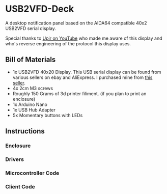 # USB2VFD-Deck
A desktop notification panel based on the AIDA64 compatible 40x2 USB2VFD serial display.

Special thanks to [Upir on YouTube](https://youtu.be/g7SOxzKatCc) who made me aware of this display and who's reverse engineering of the protocol this display uses.

## Bill of Materials
- 1x USB2VFD 40x20 Display. This USB serial display can be found from various sellers on ebay and AliExpress. I purchased mine from [this seller](https://www.ebay.ca/itm/165920311390).
- 4x 2cm M3 screws
- Roughly 150 Grams of 3d printer filiment. (if you plan to print an enclosure)
- 1x Arduino Nano
- 1x USB Hub Adapter
- 5x Momentary buttons with LEDs

## Instructions
### Enclosure
### Drivers
### Microcontroller Code
### Client Code
